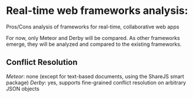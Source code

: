 Real-time web frameworks analysis:
==================================

Pros/Cons analysis of frameworks for real-time, collaborative web apps

For now, only Meteor and Derby will be compared. As other frameworks emerge, they will be analyzed and compared to the existing frameworks.

## Conflict Resolution

*Meteor*: none (except for text-based documents, using the ShareJS smart package)
*Derby*: yes, supports fine-grained conflict resolution on arbitrary JSON objects
